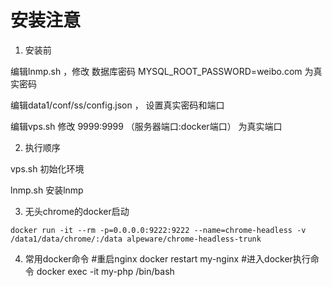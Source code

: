 # 安装注意

1. 安装前

编辑lnmp.sh ，修改 数据库密码 MYSQL_ROOT_PASSWORD=weibo.com  为真实密码

编辑data1/conf/ss/config.json ， 设置真实密码和端口

编辑vps.sh 修改 9999:9999 （服务器端口:docker端口） 为真实端口


2. 执行顺序

vps.sh  初始化环境

lnmp.sh 安装lnmp


3. 无头chrome的docker启动
```
docker run -it --rm -p=0.0.0.0:9222:9222 --name=chrome-headless -v /data1/data/chrome/:/data alpeware/chrome-headless-trunk
```

4. 常用docker命令
#重启nginx
docker restart my-nginx 
#进入docker执行命令
docker exec -it  my-php /bin/bash

 
